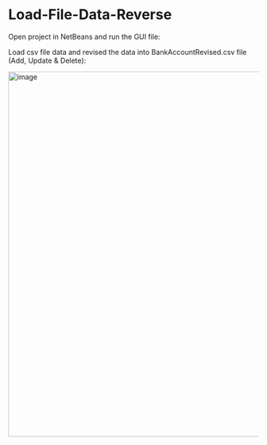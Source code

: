 # Load-File-Data-Reverse


Open project in NetBeans and run the GUI file:

Load csv file data and revised the data into BankAccountRevised.csv file (Add, Update & Delete):

<img width="735" alt="image" src="https://user-images.githubusercontent.com/56609358/92192030-fc238200-ee19-11ea-96f8-8bb7edf4a0f9.png">
